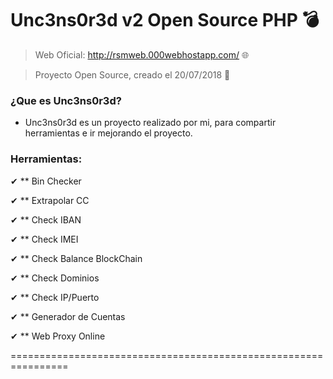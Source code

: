 # Unc3ns0r3d v2 Open Source PHP 💣


> Web Oficial: http://rsmweb.000webhostapp.com/ 🌐

> Proyecto Open Source, creado el 20/07/2018 📆

### ¿Que es Unc3ns0r3d?
- Unc3ns0r3d es un proyecto realizado por mi, para compartir herramientas e ir mejorando el proyecto.

### Herramientas:

✔ ** Bin Checker

✔ ** Extrapolar CC

✔ ** Check IBAN

✔ ** Check IMEI

✔ ** Check Balance BlockChain

✔ ** Check Dominios

✔ ** Check IP/Puerto

✔ ** Generador de Cuentas

✔ ** Web Proxy Online

================================================================

